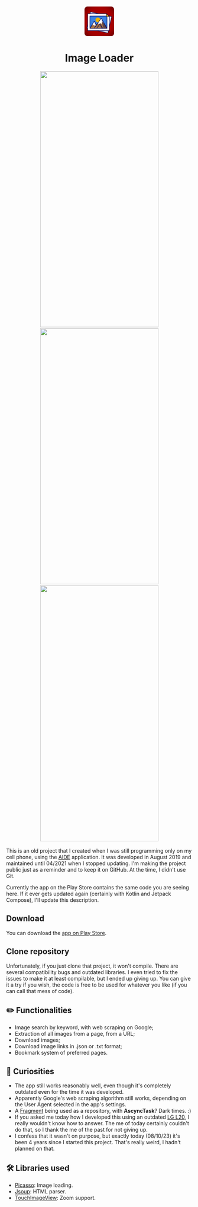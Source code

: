 <p align="center">
  <img src="https://github.com/jsericksk/Image-Loader-Legacy/raw/main/app/src/main/res/mipmap-xxxhdpi/ic_launcher.png" width="80">
</p>
<h1 align="center">
  Image Loader
</h2>

<p align="center">
  <img src="screenshots/demo-00.gif" width="320" height="691" />
  <img src="screenshots/demo-01.gif" width="320" height="691" />
  <img src="screenshots/demo-02.gif" width="320" height="691" />
</p>

This is an old project that I created when I was still programming only on my cell phone, using the [AIDE](https://play.google.com/store/apps/details?id=com.aide.ui) application. It was developed in August 2019 and maintained until 04/2021 when I stopped updating. I'm making the project public just as a reminder and to keep it on GitHub. At the time, I didn't use Git.

Currently the app on the Play Store contains the same code you are seeing here. If it ever gets updated again (certainly with Kotlin and Jetpack Compose), I'll update this description.

## Download

You can download the [app on Play Store](https://play.google.com/store/apps/details?id=com.kproject.imageloader).

## Clone repository

Unfortunately, if you just clone that project, it won't compile. There are several compatibility bugs and outdated libraries. I even tried to fix the issues to make it at least compilable, but I ended up giving up. You can give it a try if you wish, the code is free to be used for whatever you like (if you can call that mess of code).

## :pencil2: Functionalities

- Image search by keyword, with web scraping on Google;
- Extraction of all images from a page, from a URL;
- Download images;
- Download image links in .json or .txt format;
- Bookmark system of preferred pages.

## :monocle_face: Curiosities

- The app still works reasonably well, even though it's completely outdated even for the time it was developed.
- Apparently Google's web scraping algorithm still works, depending on the User Agent selected in the app's settings.
- A [Fragment](https://github.com/jsericksk/Image-Loader-Legacy/blob/main/app/src/main/java/com/kproject/imageloader/fragments/LoadPageTaskFragment.java) being used as a repository, with **AscyncTask**? Dark times. :)
- If you asked me today how I developed this using an outdated [LG L20](https://www.lg.com/au/smartphones/lg-L20-D105F-BLACK), I really wouldn't know how to answer. The me of today certainly couldn't do that, so I thank the me of the past for not giving up.
- I confess that it wasn't on purpose, but exactly today (08/10/23) it's been 4 years since I started this project. That's really weird, I hadn't planned on that.

## :hammer_and_wrench: Libraries used

- [Picasso](https://github.com/square/picasso): Image loading.
- [Jsoup](https://jsoup.org/): HTML parser.
- [TouchImageView](https://github.com/MikeOrtiz/TouchImageView): Zoom support.
